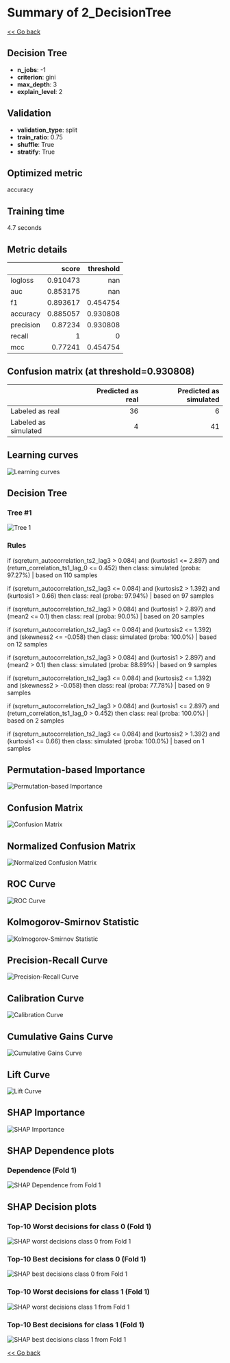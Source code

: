 # Summary of 2_DecisionTree

[<< Go back](../README.md)


## Decision Tree
- **n_jobs**: -1
- **criterion**: gini
- **max_depth**: 3
- **explain_level**: 2

## Validation
 - **validation_type**: split
 - **train_ratio**: 0.75
 - **shuffle**: True
 - **stratify**: True

## Optimized metric
accuracy

## Training time

4.7 seconds

## Metric details
|           |    score |   threshold |
|:----------|---------:|------------:|
| logloss   | 0.910473 |  nan        |
| auc       | 0.853175 |  nan        |
| f1        | 0.893617 |    0.454754 |
| accuracy  | 0.885057 |    0.930808 |
| precision | 0.87234  |    0.930808 |
| recall    | 1        |    0        |
| mcc       | 0.77241  |    0.454754 |


## Confusion matrix (at threshold=0.930808)
|                      |   Predicted as real |   Predicted as simulated |
|:---------------------|--------------------:|-------------------------:|
| Labeled as real      |                  36 |                        6 |
| Labeled as simulated |                   4 |                       41 |

## Learning curves
![Learning curves](learning_curves.png)

## Decision Tree 

### Tree #1
![Tree 1](learner_fold_0_tree.svg)

### Rules

if (sqreturn_autocorrelation_ts2_lag3 > 0.084) and (kurtosis1 <= 2.897) and (return_correlation_ts1_lag_0 <= 0.452) then class: simulated (proba: 97.27%) | based on 110 samples

if (sqreturn_autocorrelation_ts2_lag3 <= 0.084) and (kurtosis2 > 1.392) and (kurtosis1 > 0.66) then class: real (proba: 97.94%) | based on 97 samples

if (sqreturn_autocorrelation_ts2_lag3 > 0.084) and (kurtosis1 > 2.897) and (mean2 <= 0.1) then class: real (proba: 90.0%) | based on 20 samples

if (sqreturn_autocorrelation_ts2_lag3 <= 0.084) and (kurtosis2 <= 1.392) and (skewness2 <= -0.058) then class: simulated (proba: 100.0%) | based on 12 samples

if (sqreturn_autocorrelation_ts2_lag3 > 0.084) and (kurtosis1 > 2.897) and (mean2 > 0.1) then class: simulated (proba: 88.89%) | based on 9 samples

if (sqreturn_autocorrelation_ts2_lag3 <= 0.084) and (kurtosis2 <= 1.392) and (skewness2 > -0.058) then class: real (proba: 77.78%) | based on 9 samples

if (sqreturn_autocorrelation_ts2_lag3 > 0.084) and (kurtosis1 <= 2.897) and (return_correlation_ts1_lag_0 > 0.452) then class: real (proba: 100.0%) | based on 2 samples

if (sqreturn_autocorrelation_ts2_lag3 <= 0.084) and (kurtosis2 > 1.392) and (kurtosis1 <= 0.66) then class: simulated (proba: 100.0%) | based on 1 samples





## Permutation-based Importance
![Permutation-based Importance](permutation_importance.png)
## Confusion Matrix

![Confusion Matrix](confusion_matrix.png)


## Normalized Confusion Matrix

![Normalized Confusion Matrix](confusion_matrix_normalized.png)


## ROC Curve

![ROC Curve](roc_curve.png)


## Kolmogorov-Smirnov Statistic

![Kolmogorov-Smirnov Statistic](ks_statistic.png)


## Precision-Recall Curve

![Precision-Recall Curve](precision_recall_curve.png)


## Calibration Curve

![Calibration Curve](calibration_curve_curve.png)


## Cumulative Gains Curve

![Cumulative Gains Curve](cumulative_gains_curve.png)


## Lift Curve

![Lift Curve](lift_curve.png)



## SHAP Importance
![SHAP Importance](shap_importance.png)

## SHAP Dependence plots

### Dependence (Fold 1)
![SHAP Dependence from Fold 1](learner_fold_0_shap_dependence.png)

## SHAP Decision plots

### Top-10 Worst decisions for class 0 (Fold 1)
![SHAP worst decisions class 0 from Fold 1](learner_fold_0_shap_class_0_worst_decisions.png)
### Top-10 Best decisions for class 0 (Fold 1)
![SHAP best decisions class 0 from Fold 1](learner_fold_0_shap_class_0_best_decisions.png)
### Top-10 Worst decisions for class 1 (Fold 1)
![SHAP worst decisions class 1 from Fold 1](learner_fold_0_shap_class_1_worst_decisions.png)
### Top-10 Best decisions for class 1 (Fold 1)
![SHAP best decisions class 1 from Fold 1](learner_fold_0_shap_class_1_best_decisions.png)

[<< Go back](../README.md)
